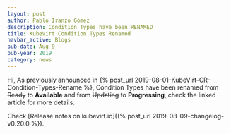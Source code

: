 ```yaml
---
layout: post
author: Pablo Iranzo Gómez
description: Condition Types have been RENAMED
title: KubeVirt Condition Types Renamed
navbar_active: Blogs
pub-date: Aug 9
pub-year: 2019
category: news
---
```


Hi,
As previously announced in {% post_url 2019-08-01-KubeVirt-CR-Condition-Types-Rename %}, Condition Types have been renamed from ~~Ready~~ to **Available** and from ~~Updating~~ to **Progressing**, check the linked article for more details.

Check [Release notes on kubevirt.io]({% post_url 2019-08-09-changelog-v0.20.0 %}).
